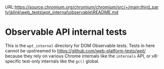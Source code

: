 URL:https://source.chromium.org/chromium/chromium/src/+/main:third_party\blink\web_tests\wpt_internal\observable\README.md
# Observable API internal tests

This is the `wpt_internal` directory for DOM Observable tests. Tests in here
cannot be upstreamed to https://github.com/web-platform-tests/wpt/ because they
rely on various Chrome internals like the `internals` API, or v8-specific
test-only internals like the `gc()` global.
